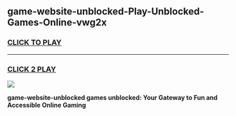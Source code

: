 
## game-website-unblocked-Play-Unblocked-Games-Online-vwg2x
<h3>
<a href="https://premium76.site?title=game-website-unblocked&ref=25A">CLICK TO PLAY</a></h3>
<hr>

<h3>
<a href="https://premium76.site?title=game-website-unblocked&ref=25A">CLICK 2 PLAY</a>
  
</h3>

<a href="https://premium76.site?title=game-website-unblocked&ref=25A"><img src="https://clearcache.store/games.png"></a>


**game-website-unblocked games unblocked: Your Gateway to Fun and Accessible Online Gaming**
